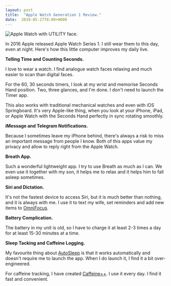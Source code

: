 ```yaml
---
layout: post
title:  "Apple Watch Generation 1 Review."
date:  2019-05-27T8:09+0000
---
```


![Apple Watch with UTILITY face.][1]

In 2016 Apple released Apple Watch Series 1. I still wear them to this day, even at night. Here's how this little computer improves my daily live.

**Telling Time and Counting Seconds.**

I love to wear a watch. I find analogue watch faces relaxing and much easier to scan than digital faces.

For the 60, 30 seconds timers, I look at my wrist and memorise Seconds Hand position. Two, three glances, and I'm done. I don't need to launch the Timer app.

This also works with traditional mechanical watches and even with iOS Springboard. It's very Apple-like thing, when you look at your iPhone, iPad, or Apple Watch with the Seconds Hand perfectly in sync rotating smoothly.

**iMessage and Telegram Notifications.**

Because I sometimes leave my iPhone behind, there's always a risk to miss an important message from people I know. Both of this apps value my privacy and allow to reply right from the Apple Watch.

**Breath App.**

Such a wonderful lightweight app. I try to use Breath as much as I can. We even use it together with my son, it helps me to relax and it helps him to fall asleep sometimes.

**Siri and Dictation.**

It's not the fastest device to access Siri, but it is much better than nothing, and it is always with me. I use it to text my wife, set reminders and add new items to [OmniFocus](https://omnifocus.com/). 

**Battery Complication.**

The battery in my unit is old, so I have to charge it at least 2-3 times a day for at least 15-30 minutes at a time.

**Sleep Tacking and Caffeine Logging.**

My favourite thing about [AutoSleep](http://autosleep.tantsissa.com) is that it works automatically and doesn't require me to launch the app. When I do launch it, I find it a bit over-engineered.

For caffeine tracking, I have created [Caffeine++](/caffeine++). I use it every day. I find it fast and convenient.

[1]: {{site.url}}/images/my-watch.jpg
